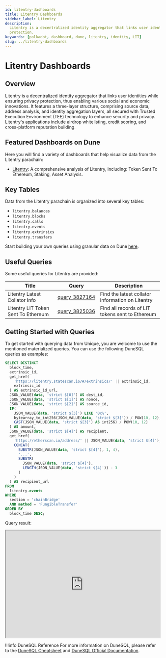 ```yaml
---
id: litentry-dashboards
title: Litentry Dashboards
sidebar_label: Litentry
description:
  Litentry is a decentralized identity aggregator that links user identities while ensuring privacy
  protection.
keywords: [polkadot, dashboard, dune, litentry, identity, LIT]
slug: ../litentry-dashboards
---
```


# Litentry Dashboards

## Overview

Litentry is a decentralized identity aggregator that links user identities while ensuring privacy
protection, thus enabling various social and economic innovations. It features a three-layer
structure, comprising source data, address analysis, and identity aggregation layers, all secured
with Trusted Execution Environment (TEE) technology to enhance security and privacy. Litentry's
applications include airdrop whitelisting, credit scoring, and cross-platform reputation building.

## Featured Dashboards on Dune

Here you will find a variety of dashboards that help visualize data from the Litentry parachain:

- [Litentry](https://dune.com/substrate/litentry): A comprehensive analysis of Litentry, including:
  Token Sent To Ethereum, Staking, Asset Analysis.

## Key Tables

Data from the Litentry parachain is organized into several key tables:

- `litentry.balances`
- `litentry.blocks`
- `litentry.calls`
- `litentry.events`
- `litentry.extrinsics`
- `litentry.transfers`

Start building your own queries using granular data on Dune
[here](https://dune.com/queries?category=canonical&namespace=litentry).

## Useful Queries

Some useful queries for Litentry are provided:

| Title                               | Query                                             | Description                                      |
| ----------------------------------- | ------------------------------------------------- | ------------------------------------------------ |
| Litentry Latest Collator Info       | [query_3827164](https://dune.com/queries/3827164) | Find the latest collator information on Litentry |
| Litentry LIT Token Sent To Ethereum | [query_3825036](https://dune.com/queries/3825036) | Find all records of LIT tokens sent to Ethereum  |

## Getting Started with Queries

To get started with querying data from Unique, you are welcome to use the mentioned materialized
queries. You can use the following DuneSQL queries as examples:

```sql title="Litentry LIT Token Sent To Ethereum" showLineNumbers
SELECT DISTINCT
  block_time,
  extrinsic_id,
  get_href(
    'https://litentry.statescan.io/#/extrinsics/' || extrinsic_id,
    extrinsic_id
  ) AS extrinsic_id_url,
  JSON_VALUE(data, 'strict $[0]') AS dest_id,
  JSON_VALUE(data, 'strict $[1]') AS nonce,
  JSON_VALUE(data, 'strict $[2]') AS source_id,
  IF(
    JSON_VALUE(data, 'strict $[3]') LIKE '0x%',
    bytearray_to_int256(JSON_VALUE(data, 'strict $[3]')) / POW(10, 12),
    CAST(JSON_VALUE(data, 'strict $[3]') AS int256) / POW(10, 12)
  ) AS amount,
  JSON_VALUE(data, 'strict $[4]') AS recipient,
  get_href(
    'https://etherscan.io/address/' || JSON_VALUE(data, 'strict $[4]'),
    CONCAT(
      SUBSTR(JSON_VALUE(data, 'strict $[4]'), 1, 4),
      '...',
      SUBSTR(
        JSON_VALUE(data, 'strict $[4]'),
        LENGTH(JSON_VALUE(data, 'strict $[4]')) - 3
      )
    )
  ) AS recipient_url
FROM
  litentry.events
WHERE
  section = 'chainBridge'
  AND method = 'FungibleTransfer'
ORDER BY
  block_time DESC;
```

Query result:

<iframe src="https://dune.com/embeds/3825036/6433535" height="350" width="100%"></iframe>

!!!info DuneSQL Reference
    For more information on DuneSQL, please refer to the [DuneSQL Cheatsheet](../dunesql-cheatsheet.md)
    and
    [DuneSQL Official Documentation](https://docs.dune.com/query-engine/Functions-and-operators/index).


